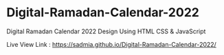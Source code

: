 # Digital-Ramadan-Calendar-2022
Digital Ramadan Calendar 2022 Design Using HTML CSS &amp; JavaScript

Live View Link : https://sadmia.github.io/Digital-Ramadan-Calendar-2022/
